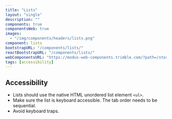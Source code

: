 ```yaml
---
title: "Lists"
layout: "single"
description: ""
components: true
componentsWeb: true
images:
  - "/img/components/headers/lists.png"
component: lists
bootstrapURL: "/components/lists/"
reactBootstrapURL: "/components/lists/"
webComponentsURL: "https://modus-web-components.trimble.com/?path=/story/components-list--default"
tags: [accessibility]
---
```


## Accessibility

- Lists should use the native HTML unordered list element `<ul>`.
- Make sure the list is keyboard accessible. The tab order needs to be sequential.
- Avoid keyboard traps.
